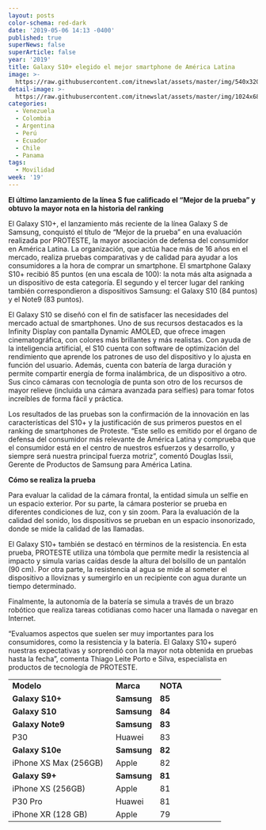 ```yaml
---
layout: posts
color-schema: red-dark
date: '2019-05-06 14:13 -0400'
published: true
superNews: false
superArticle: false
year: '2019'
title: Galaxy S10+ elegido el mejor smartphone de América Latina
image: >-
  https://raw.githubusercontent.com/itnewslat/assets/master/img/540x320/Samsung-Galaxy-S10-p.jpg
detail-image: >-
  https://raw.githubusercontent.com/itnewslat/assets/master/img/1024x680/Samsung-Galaxy-S10-g.jpg
categories:
  - Venezuela
  - Colombia
  - Argentina
  - Perú
  - Ecuador
  - Chile
  - Panama
tags:
  - Movilidad
week: '19'
---
```

**El último lanzamiento de la línea S fue calificado el “Mejor de la prueba” y obtuvo la mayor nota en la historia del ranking**

El Galaxy S10+, el lanzamiento más reciente de la línea Galaxy S de Samsung, conquistó el título de “Mejor de la prueba” en una evaluación realizada por PROTESTE, la mayor asociación de defensa del consumidor en América Latina. La organización, que actúa hace más de 16 años en el mercado, realiza pruebas comparativas y de calidad para ayudar a los consumidores a la hora de comprar un smartphone. El smartphone Galaxy S10+ recibió 85 puntos (en una escala de 100): la nota más alta asignada a un dispositivo de esta categoría. El segundo y el tercer lugar del ranking también correspondieron a dispositivos Samsung: el Galaxy S10 (84 puntos) y el Note9 (83 puntos).

El Galaxy S10 se diseñó con el fin de satisfacer las necesidades del mercado actual de smartphones. Uno de sus recursos destacados es la Infinity Display con pantalla Dynamic AMOLED, que ofrece imagen cinematográfica, con colores más brillantes y más realistas. Con ayuda de la inteligencia artificial, el S10 cuenta con software de optimización del rendimiento que aprende los patrones de uso del dispositivo y lo ajusta en función del usuario. Además, cuenta con batería de larga duración y permite compartir energía de forma inalámbrica, de un dispositivo a otro. Sus cinco cámaras con tecnología de punta son otro de los recursos de mayor relieve (incluida una cámara avanzada para selfies) para tomar fotos increíbles de forma fácil y práctica.

Los resultados de las pruebas son la confirmación de la innovación en las características del S10+ y la justificación de sus primeros puestos en el ranking de smartphones de Proteste. “Este sello es emitido por el órgano de defensa del consumidor más relevante de América Latina y comprueba que el consumidor está en el centro de nuestros esfuerzos y desarrollo, y siempre será nuestra principal fuerza motriz”, comentó Douglas Issii, Gerente de Productos de Samsung para América Latina.

**Cómo se realiza la prueba**

Para evaluar la calidad de la cámara frontal, la entidad simula un selfie en un espacio exterior. Por su parte, la cámara posterior se prueba en diferentes condiciones de luz, con y sin zoom. Para la evaluación de la calidad del sonido, los dispositivos se prueban en un espacio insonorizado, donde se mide la calidad de las llamadas. 

El Galaxy S10+ también se destacó en términos de la resistencia. En esta prueba, PROTESTE utiliza una tómbola que permite medir la resistencia al impacto y simula varias caídas desde la altura del bolsillo de un pantalón (90 cm). Por otra parte, la resistencia al agua se mide al someter el dispositivo a lloviznas y sumergirlo en un recipiente con agua durante un tiempo determinado. 

Finalmente, la autonomía de la batería se simula a través de un brazo robótico que realiza tareas cotidianas como hacer una llamada o navegar en Internet.

“Evaluamos aspectos que suelen ser muy importantes para los consumidores, como la resistencia y la batería. El Galaxy S10+ superó nuestras expectativas y sorprendió con la mayor nota obtenida en pruebas hasta la fecha”, comenta Thiago Leite Porto e Silva, especialista en productos de tecnología de PROTESTE.

<table width="500">
<tbody>
<tr>
<td rowspan="1" width="193"><strong>Modelo</strong></td>
<td rowspan="1" width="68"><strong>Marca</strong></td>
<td rowspan="1" width="116"><strong>NOTA</strong></td>
</tr>
<tr>
<td width="193"><strong>Galaxy S10+</strong></td>
<td width="68"><strong>Samsung</strong></td>
<td width="116"><strong>85</strong></td>
</tr>
<tr>
<td width="193"><strong>Galaxy S10</strong></td>
<td width="68"><strong>Samsung</strong></td>
<td width="116"><strong>84</strong></td>
</tr>
<tr>
<td width="193"><strong>Galaxy Note9</strong></td>
<td width="68"><strong>Samsung</strong></td>
<td width="116"><strong>83</strong></td>
</tr>
<tr>
<td width="193">P30</td>
<td width="68">Huawei</td>
<td width="116">83</td>
</tr>
<tr>
<td width="193"><strong>Galaxy S10e</strong></td>
<td width="68"><strong>Samsung</strong></td>
<td width="116"><strong>82</strong></td>
</tr>
<tr>
<td width="193">iPhone XS Max (256GB)</td>
<td width="68">Apple</td>
<td width="116">82</td>
</tr>
<tr>
<td width="193"><strong>Galaxy S9+</strong></td>
<td width="68"><strong>Samsung</strong></td>
<td width="116"><strong>81</strong></td>
</tr>
<tr>
<td width="193">iPhone XS (256GB)</td>
<td width="68">Apple</td>
<td width="116">81</td>
</tr>
<tr>
<td width="193">P30 Pro</td>
<td width="68">Huawei</td>
<td width="116">81</td>
</tr>
<tr>
<td width="193">iPhone XR (128 GB)</td>
<td width="68">Apple</td>
<td width="116">79</td>
</tr>
</tbody>
</table>

